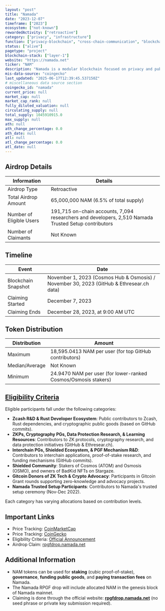 ```yaml
---
layout: "post"
title: "Namada"
date: "2023-12-07"
timeframe: ["2023"]
ecosystem: ["not-known"]
rewardedActivity: ["retroactive"]
category: ["privacy", "infrastructure"]
function: ["privacy-blockchain", "cross-chain-communication", "blockchain", "zero-knowledge"]
status: ["alive"]
pagetype: "project"
blockchain-stack: ["layer-1"]
website: "https://namada.net"
ticker: "NAM"
description: "Namada is a modular blockchain focused on privacy and public goods funding, utilizing zero-knowledge proofs and interchain interoperability."
mis-data-source: "coingecko"
last_updated: "2025-06-17T12:39:45.537150Z"
# miscellaneous data source section
coingecko_id: "namada"
current_price: null
market_cap: null
market_cap_rank: null
fully_diluted_valuation: null
circulating_supply: null
total_supply: 1045910915.0
max_supply: null
ath: null
ath_change_percentage: 0.0
ath_date: null
atl: null
atl_change_percentage: 0.0
atl_date: null
---
```


## Airdrop Details

| Information              | Details                                                                                              |
| ------------------------ | ---------------------------------------------------------------------------------------------------- |
| Airdrop Type             | Retroactive                                                                                          |
| Total Airdrop Amount     | 65,000,000 NAM (6.5% of total supply)                                                                |
| Number of Eligible Users | 191,715 on-chain accounts, 7,094 researchers and developers, 2,510 Namada Trusted Setup contributors |
| Number of Claimants      | Not Known                                                                                            |

## Timeline

| Event               | Date                                                                                     |
| ------------------- | ---------------------------------------------------------------------------------------- |
| Blockchain Snapshot | November 1, 2023 (Cosmos Hub & Osmosis) / November 30, 2023 (GitHub & Ethresear.ch data) |
| Claiming Started    | December 7, 2023                                                                         |
| Claiming Ends       | December 28, 2023, at 9:00 AM UTC                                                        |

## Token Distribution

| Distribution   | Amount                                                         |
| -------------- | -------------------------------------------------------------- |
| Maximum        | 18,595.0413 NAM per user (for top GitHub contributors)         |
| Median/Average | Not Known                                                      |
| Minimum        | 24.9470 NAM per user (for lower-ranked Cosmos/Osmosis stakers) |

## [Eligibility Criteria](https://namada.net/blog/the-namada-rpgf-drop-is-live)

Eligible participants fall under the following categories:

- **Zcash R&D & Rust Developer Ecosystem**: Public contributors to Zcash, Rust dependencies, and cryptographic public goods (based on GitHub commits).
- **ZKPs, Cryptography PGs, Data Protection Research, & Learning Resources**: Contributors to ZK protocols, cryptography research, and data protection initiatives (GitHub & Ethresear.ch).
- **Interchain PGs, Shielded Ecosystem, & PGF Mechanism R&D**: Contributors to interchain applications, proof-of-stake research, and funding mechanisms (GitHub commits).
- **Shielded Community**: Stakers of Cosmos (ATOM) and Osmosis (OSMO), and owners of BadKid NFTs on Stargaze.
- **Gitcoin Donors of ZK Tech & Crypto Advocacy**: Participants in Gitcoin Grant rounds supporting zero-knowledge and advocacy projects.
- **Namada Trusted Setup Participants**: Contributors to Namada's trusted setup ceremony (Nov-Dec 2022).

Each category has varying allocations based on contribution levels.

## Important Links

- Price Tracking: [CoinMarketCap](https://coinmarketcap.com/currencies/namada/)
- Price Tracking: [CoinGecko](https://www.coingecko.com/en/coins/namada/)
- Eligibility Criteria: [Official Announcement](https://namada.net/blog/the-namada-rpgf-drop-is-live)
- Airdrop Claim: [rpgfdrop.namada.net](https://rpgfdrop.namada.net)

## Additional Information

- NAM tokens can be used for **staking** (cubic proof-of-stake), **governance**, **funding public goods**, and **paying transaction fees** on Namada.
- The Namada RPGF drop will include allocated NAM in the genesis block of Namada mainnet.
- Claiming is done through the official website: **[rpgfdrop.namada.net](https://rpgfdrop.namada.net)** (no seed phrase or private key submission required).